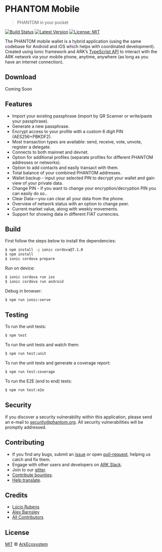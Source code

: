 # PHANTOM Mobile

> PHANTOM in your pocket

[![Build Status](https://badgen.now.sh/travis/PhantomEcosystem/mobile-wallet)](https://travis-ci.org/PhantomEcosystem/mobile-wallet)
[![Latest Version](https://badgen.now.sh/github/release/PhantomEcosystem/mobile-wallet)](https://github.com/PhantomEcosystem/mobile-wallet/releases/latest)
[![License: MIT](https://badgen.now.sh/badge/license/MIT/green)](https://opensource.org/licenses/MIT)

The PHANTOM mobile wallet is a hybrid application (using the same codebase for Android and iOS which helps with coordinated development). Created using Ionic framework and ARK’s [TypeScript API](https://github.com/ArkEcosystem/ark-ts) to interact with the ARK network via your mobile phone, anytime, anywhere (as long as you have an internet connection).

## Download

Coming Soon

## Features

- Import your existing passphrase (import by QR Scanner or write/paste your passphrase).
- Generate a new passphrase.
- Encrypt access to your profile with a custom 6 digit PIN (AES256+PBKDF2).
- Most transaction types are available: send, receive, vote, unvote, register a delegate.
- Connects to both mainnet and devnet.
- Option for additional profiles (separate profiles for different PHANTOM addresses or networks).
- Option to add contacts and easily transact with them.
- Total balance of your combined PHANTOM addresses.
- Wallet backup - input your selected PIN to decrypt your wallet and gain view of your private data.
- Change PIN - if you want to change your encryption/decryption PIN you can easily do so..
- Clear Data — you can clear all your data from the phone.
- Overview of network status with an option to change peer.
- Current market value, along with weekly movements.
- Support for showing data in different FIAT currencies.

## Build

First follow the steps below to install the dependencies:

```bash
$ npm install -g ionic cordova@7.1.0
$ npm install
$ ionic cordova prepare
```

Run on device:

```bash
$ ionic cordova run ios
$ ionic cordova run android
```

Debug in browser:

```bash
$ npm run ionic:serve
```

## Testing

To run the unit tests:
```bash
$ npm test
```

To run the unit tests and watch them:
```bash
$ npm run test:unit
```

To run the unit tests and generate a coverage report:
```bash
$ npm run test:coverage
```

To run the E2E (end to end) tests:
```bash
$ npm run test:e2e
```

## Security

If you discover a security vulnerability within this application, please send an e-mail to security@phantom.org. All security vulnerabilities will be promptly addressed.

## Contributing

- If you find any bugs, submit an [issue](../../issues) or open [pull-request](../../pulls), helping us catch and fix them.
- Engage with other users and developers on [ARK Slack](https://ark.io/slack/).
- Join to our [gitter](https://gitter.im/ark-developers/Lobby).
- [Contribute bounties](./CONTRIBUTING.md).
- [Help translate](./TRANSLATING.md).

## Credits

- [Lúcio Rubens](https://github.com/luciorubeens)
- [Alex Barnsley](https://github.com/alexbarnsley)
- [All Contributors](../../contributors)

## License

[MIT](LICENSE) © [ArkEcosystem](https://ark.io)
